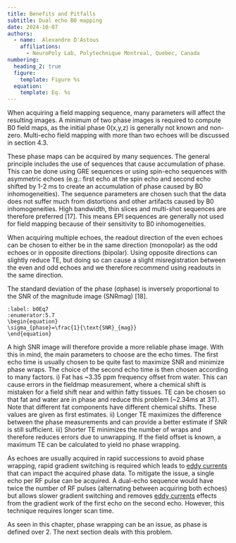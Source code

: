```yaml
---
title: Benefits and Pitfalls
subtitle: Dual echo B0 mapping
date: 2024-10-07
authors:
  - name:  Alexandre D'Astous
    affiliations:
      - NeuroPoly Lab, Polytechnique Montreal, Quebec, Canada
numbering:
  heading_2: true
  figure:
    template: Figure %s
  equation:
    template: Eq. %s
---
```


When acquiring a field mapping sequence, many parameters will affect the resulting images. A minimum of two phase images is required to compute B0 field maps, as the initial phase 0(x,y,z) is generally not known and non-zero. Multi-echo field mapping with more than two echoes will be discussed in section 4.3. 

These phase maps can be acquired by many sequences. The general principle includes the use of sequences that cause accumulation of phase. This can be done using GRE sequences or using spin-echo sequences with asymmetric echoes (e.g.: first echo at the spin echo and second echo shifted by 1-2 ms to create an accumulation of phase caused by B0 inhomogeneities). The sequence parameters are chosen such that the data does not suffer much from distortions and other artifacts caused by B0 inhomogeneities. High bandwidth, thin slices and multi-shot sequences are therefore preferred [17]. This means EPI sequences are generally not used for field mapping because of their sensitivity to B0 inhomogeneities. 

When acquiring multiple echoes, the readout direction of the even echoes can be chosen to either be in the same direction (monopolar) as the odd echoes or in opposite directions (bipolar). Using opposite directions can slightly reduce TE, but doing so can cause a slight misregistration between the even and odd echoes and we therefore recommend using readouts in the same direction. 

The standard deviation of the phase (σphase) is inversely proportional to the SNR of the magnitude image (SNRmag) [18].

```{math}
:label: b0Eq7
:enumerator:5.7
\begin{equation}
\sigma_{phase}=\frac{1}{\text{SNR}_{mag}}
\end{equation}
```

A high SNR image will therefore provide a more reliable phase image. With this in mind, the main parameters to choose are the echo times. The first echo time is usually chosen to be quite fast to maximize SNR and minimize phase wraps. The choice of the second echo time is then chosen according to many factors. i) Fat has ~3.35 ppm frequency offset from water. This can cause errors in the fieldmap measurement, where a chemical shift is mistaken for a field shift near and within fatty tissues. TE can be chosen so that fat and water are in phase and reduce this problem (~2.34ms at 3T). Note that different fat components have different chemical shifts. These values are given as first estimates. ii) Longer TE maximizes the difference between the phase measurements and can provide a better estimate if SNR is still sufficient. iii) Shorter TE minimizes the number of wraps and therefore reduces errors due to unwrapping. If the field offset is known, a maximum TE can be calculated to yield no phase wrapping.

As echoes are usually acquired in rapid successions to avoid phase wrapping, rapid gradient switching is required which leads to [eddy currents](https://en.wikipedia.org/wiki/Eddy_current) that can impact the acquired phase data. To mitigate the issue, a single echo per RF pulse can be acquired. A dual-echo sequence would have twice the number of RF pulses (alternating between acquiring both echoes) but allows slower gradient switching and removes [eddy currents](https://en.wikipedia.org/wiki/Eddy_current) effects from the gradient work of the first echo on the second echo. However, this technique requires longer scan time.

As seen in this chapter, phase wrapping can be an issue, as phase is defined over 2. The next section deals with this problem.